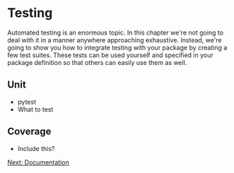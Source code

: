 Testing
=======

Automated testing is an enormous topic. In this chapter we're not going to deal with it in a manner anywhere approaching exhaustive. Instead, we're going to show you how to integrate testing with your package by creating a few test suites. These tests can be used yourself and specified in your package definition so that others can easily use them as well.

Unit
----

- pytest
- What to test

Coverage
--------

- Include this?

[Next: Documentation][1]

[1]: ch_05_docs.md 'Chapter 5: Documentation'

<!--
REF: https://schettino72.wordpress.com/2008/01/19/11/
REF: http://doc.pytest.org/en/latest/example/pythoncollection.html
-->
